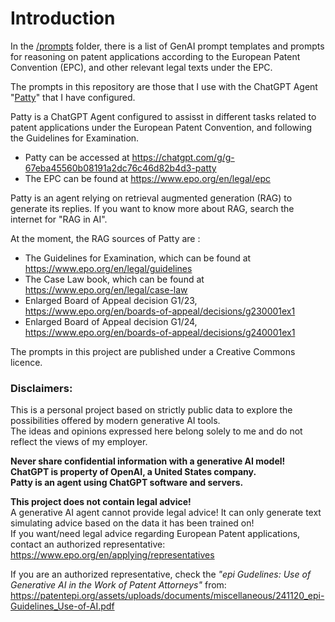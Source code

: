 # Introduction
In the [/prompts](https://github.com/mondiherri/examination_prompts/tree/main/prompts) folder, there is a list of GenAI prompt templates and prompts for reasoning on patent applications according to the European Patent Convention (EPC), and other relevant legal texts under the EPC.

The prompts in this repository are those that I use with the ChatGPT Agent "[Patty](https://chatgpt.com/g/g-67eba45560b08191a2dc76c46d82b4d3-patty)" that I have configured.

Patty is a ChatGPT Agent configured to assisst in different tasks related to patent applications under the European Patent Convention, and following the Guidelines for Examination.
- Patty can be accessed at https://chatgpt.com/g/g-67eba45560b08191a2dc76c46d82b4d3-patty
- The EPC can be found at https://www.epo.org/en/legal/epc

Patty is an agent relying on retrieval augmented generation (RAG) to generate its replies. If you want to know more about RAG, search the internet for "RAG in AI".

At the moment, the RAG sources of Patty are :
- The Guidelines for Examination, which can be found at https://www.epo.org/en/legal/guidelines
- The Case Law book, which can be found at https://www.epo.org/en/legal/case-law
- Enlarged Board of Appeal decision G1/23, https://www.epo.org/en/boards-of-appeal/decisions/g230001ex1
- Enlarged Board of Appeal decision G1/24, https://www.epo.org/en/boards-of-appeal/decisions/g240001ex1

The prompts in this project are published under a Creative Commons licence.

### Disclaimers:   
This is a personal project based on strictly public data to explore the possibilities offered by modern generative AI tools.  
The ideas and opinions expressed here belong solely to me and do not reflect the views of my employer.  

**Never share confidential information with a generative AI model!**   
**ChatGPT is property of OpenAI, a United States company.**  
**Patty is an agent using ChatGPT software and servers.**  

**This project does not contain legal advice!**   
A generative AI agent cannot provide legal advice! It can only generate text simulating advice based on the data it has been trained on!   
If you want/need legal advice regarding European Patent applications, contact an authorized representative: https://www.epo.org/en/applying/representatives

If you are an authorized representative, check the *"epi Gudelines: Use of Generative AI in the Work of Patent Attorneys"* from: https://patentepi.org/assets/uploads/documents/miscellaneous/241120_epi-Guidelines_Use-of-AI.pdf
